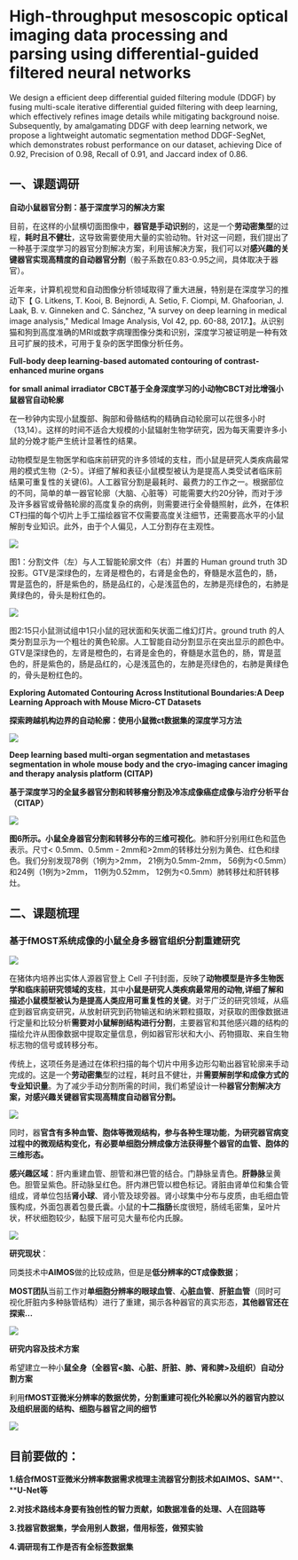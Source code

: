 # High-throughput mesoscopic optical imaging data processing and parsing using differential-guided filtered neural networks
 We design a efficient deep differential guided filtering module (DDGF) by fusing multi-scale iterative differential guided filtering with deep learning, which effectively refines image details while mitigating background noise. Subsequently, by amalgamating DDGF with deep learning network, we propose a lightweight automatic segmentation method DDGF-SegNet, which demonstrates robust performance on our dataset, achieving Dice of 0.92, Precision of 0.98, Recall of 0.91, and Jaccard index of 0.86. 
## **一、课题调研**
**自动小鼠器官分割：基于深度学习的解决方案**

目前，在这样的小鼠横切面图像中，**器官是手动识别**的，这是一个**劳动密集型**的过程，**耗时且不健壮**，这导致需要使用大量的实验动物。针对这一问题，我们提出了一种基于深度学习的器官分割解决方案，利用该解决方案，我们可以对**感兴趣的关键器官实现高精度的自动器官分割**（骰子系数在0.83-0.95之间，具体取决于器官）。

近年来，计算机视觉和自动图像分析领域取得了重大进展，特别是在深度学习的推动下【 G. Litkens, T. Kooi, B. Bejnordi, A. Setio, F. Ciompi, M. Ghafoorian, J. Laak, B. v. Ginneken and C. Sánchez, "A survey on deep learning in medical image analysis," Medical Image Analysis, Vol 42, pp. 60-88, 2017.】。从识别猫和狗到高度准确的MRI或数字病理图像分类和识别，深度学习被证明是一种有效且可扩展的技术，可用于复杂的医学图像分析任务。

**Full-body deep learning-based automated contouring of contrast-enhanced murine organs**

**for small animal irradiator CBCT基于全身深度学习的小动物CBCT对比增强小鼠器官自动轮廓**

在一秒钟内实现小鼠腹部、胸部和骨骼结构的精确自动轮廓可以花很多小时（13,14）。这样的时间不适合大规模的小鼠辐射生物学研究，因为每天需要许多小鼠的分娩才能产生统计显著性的结果。

动物模型是生物医学和临床前研究的许多领域的支柱，而小鼠是研究人类疾病最常用的模式生物（2-5）。详细了解和表征小鼠模型被认为是提高人类受试者临床前结果可重复性的关键(6)。人工器官分割是最耗时、最费力的工作之一。根据部位的不同，简单的单一器官轮廓（大脑、心脏等）可能需要大约20分钟，而对于涉及许多器官或骨骼轮廓的高度复杂的病例，则需要进行全骨髓照射，此外，在体积CT扫描的每个切片上手工描绘器官不仅需要高度关注细节，还需要高水平的小鼠解剖专业知识。此外，由于个人偏见，人工分割存在主观性。

  

![](/files/01933cfd-4d15-7bb3-bf0b-a8b8f18cf5cc/image.png)

  
图1：分割文件（左）与人工智能轮廓文件（右）并置的 Human ground truth 3D投影。GTV是深绿色的，左肾是橙色的，右肾是金色的，脊髓是水蓝色的，肠，胃是蓝色的，肝是紫色的，肠是品红的，心是浅蓝色的，左肺是亮绿色的，右肺是黄绿色的，骨头是粉红色的。

![](/files/01933cff-00be-7bb3-bf0b-b21a23a0f4f9/image.png)

图2:15只小鼠测试组中1只小鼠的冠状面和矢状面二维幻灯片。ground truth 的人类分割显示为一个粗壮的黄色轮廓。人工智能自动分割显示在突出显示的颜色中。GTV是深绿色的，左肾是橙色的，右肾是金色的，脊髓是水蓝色的，肠，胃是蓝色的，肝是紫色的，肠是品红的，心是浅蓝色的，左肺是亮绿色的，右肺是黄绿色的，骨头是粉红色的。

**Exploring Automated Contouring Across Institutional Boundaries:A Deep Learning Approach with Mouse Micro-CT Datasets**

**探索跨越机构边界的自动轮廓：使用小鼠微ct数据集的深度学习方法**

![](/files/01933d03-f170-7bb3-bf0b-bfd909aa209a/image.png)

**Deep learning based multi-organ segmentation and metastases segmentation in whole mouse body and the cryo-imaging cancer imaging and therapy analysis platform (CITAP)**

**基于深度学习的全鼠多器官分割和转移瘤分割及冷冻成像癌症成像与治疗分析平台（CITAP）**

![](/files/01933d05-dbac-7bb3-bf0b-c3579440ef3d/image.png)

**图6所示。小鼠全身器官分割和转移分布的三维可视化**。肺和肝分别用红色和蓝色表示。尺寸&lt; 0.5mm、0.5mm - 2mm和&gt;2mm的转移灶分别为黄色、红色和绿色。我们分别发现78例（1例为>2mm， 21例为0.5mm-2mm， 56例为&lt;0.5mm）和24例（1例为&gt;2mm， 11例为0.52mm， 12例为<0.5mm）肺转移灶和肝转移灶。

## 二、课题梳理

### **基于fMOST系统成像的小鼠全身多器官组织分割重建研究**

![](/files/01935c88-f092-7bb3-bf0e-501f003ad373/image.png)

在猪体内培养出实体人源器官登上 Cell 子刊封面，反映了**动物模型是许多生物医学和临床前研究领域的支柱**，其中**小鼠是研究人类疾病最常用的动物,详细了解和描述小鼠模型被认为是提高人类应用可重复性的关键**。对于广泛的研究领域，从癌症到器官病变研究，从放射研究到药物输送和纳米颗粒摄取，对获取的图像数据进行定量和比较分析**需要对小鼠解剖结构进行分割**，主要器官和其他感兴趣的结构的描绘允许从图像数据中提取定量信息，例如器官形状和大小、药物摄取、来自生物标志物的信号或转移分布。

传统上，这项任务是通过在体积扫描的每个切片中用多边形勾勒出器官轮廓来手动完成的。这是一个**劳动密集**型的过程，耗时且不健壮，并**需要解剖学和成像方式的专业知识量**。为了减少手动分割所需的时间，我们希望设计一种**器官分割解决方案，对感兴趣关键器官实现高精度自动器官分割。**

![](/files/01935c8d-fc66-7bb3-bf0e-5d81d925a9d1/image.png)

同时，器**官含有多种血管、胞体等微观结构，参与各种生理功能**，**为研究器官病变过程中的微观结构变化，有必要单细胞分辨成像方法获得整个器官的血管、胞体的三维形态。**

**感兴趣区域**：肝内重建血管、胆管和淋巴管的结合。门静脉呈青色。**肝静脉**呈黄色。胆管呈紫色。肝动脉呈红色。肝内淋巴管以橙色标记。肾脏由肾单位和集合管组成，肾单位包括**肾小球**、肾小管及球旁器。肾小球集中分布与皮质，由毛细血管簇构成，外面包裹着包曼氏囊。小鼠的**十二指肠**长度很短，肠绒毛密集，呈叶片状，杯状细胞较少，黏膜下层可见大量布伦内氏腺。

![](/files/01935c92-aa0d-7bb3-bf0e-64bdc12f4cd9/image.png)

**研究现状**：

同类技术中**AIMOS**做的比较成熟，但是是**低分辨率的CT成像数据**；

**MOST团队**当前工作对**单细胞分辨率的眼球血管**、**心脏血管**、**肝脏血管**（同时可视化肝脏内多种脉管结构）进行了重建，揭示各种器官的真实形态，**其他器官还在探索…**

![](/files/01935d0c-32f1-7bb3-bf0e-80e002adfad6/image.png)

**研究内容及技术方案**

希望建立一种小**鼠全身（全器官&lt;脑、心脏、肝脏、肺、肾和脾&gt;及组织）自动分割方案**

利用**fMOST亚微米分辨率的数据优势，分割重建可视化外轮廓以外的器官内腔以及组织层面的结构、细胞与器官之间的细节**

![](/files/01935d0d-8dfc-7bb3-bf0e-8f977b93695c/image.png)

## **目前要做的：**

**1.结合****fMOST亚微米分辨率****数据需求梳理主流器官分割技术如AIMOS、SAM****、****U-Net等**

**2.对技术路线本身要有独创性的智力贡献，如数据准备的处理、人在回路等**

**3.找器官数据集，学会用别人数据，借用标签，做预实验**

**4.调研现有工作是否有全标签数据集**
